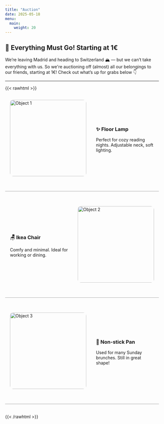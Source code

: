 ```yaml
---
title: "Auction"
date: 2025-05-18
menu:
  main:
    weight: 20
---
```


<style>
  .auction-item {
    display: flex;
    flex-wrap: wrap;
    align-items: center;
    margin-bottom: 2rem;
  }

  .auction-item.even {
    flex-direction: row;
  }

  .auction-item.odd {
    flex-direction: row-reverse;
  }

  .auction-img {
    width: 250px;
    height: 250px;
    object-fit: cover;
    border-radius: 10px;
    margin: 1rem;
  }

  .auction-info {
    flex: 1;
    padding: 1rem;
  }

  .auction-divider {
    width: 100%;
    height: 2px;
    background-color: #ccc;
    margin: 2rem 0;
  }
</style>

## 🎉 Everything Must Go! Starting at **1€**

We’re leaving Madrid and heading to Switzerland 🏔️ — but we can’t take everything with us. So we're auctioning off (almost) all our belongings to our friends, starting at 1€! Check out what’s up for grabs below 👇

---

{{< rawhtml >}}

<div class="auction-item even">
  <img src="/assets/images_auction/object1.png" class="auction-img" alt="Object 1">
  <div class="auction-info">
    <h3>✨ Floor Lamp</h3>
    <p>Perfect for cozy reading nights. Adjustable neck, soft lighting.</p>
  </div>
</div>

<div class="auction-divider"></div>

<div class="auction-item odd">
  <img src="/assets/images_auction/object2.png" class="auction-img" alt="Object 2">
  <div class="auction-info">
    <h3>🪑 Ikea Chair</h3>
    <p>Comfy and minimal. Ideal for working or dining.</p>
  </div>
</div>

<div class="auction-divider"></div>

<div class="auction-item even">
  <img src="/assets/images_auction/object3.png" class="auction-img" alt="Object 3">
  <div class="auction-info">
    <h3>🍳 Non-stick Pan</h3>
    <p>Used for many Sunday brunches. Still in great shape!</p>
  </div>
</div>

<div class="auction-divider"></div>

{{< /rawhtml >}}
